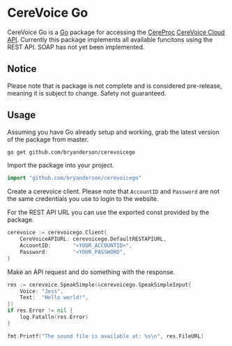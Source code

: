 # CereVoice Go
CereVoice Go is a [Go](https://golang.org) package for accessing the [CereProc](https://www.cereproc.com/) 
[CereVoice Cloud API](https://www.cereproc.com/en/products/cloud). Currently this package 
implements all available funcitons using the REST API. SOAP has not yet been implemented.

## Notice
Please note that is package is not complete and is considered pre-release, meaning it
is subject to change. Safety not guaranteed.

## Usage

Assuming you have Go already setup and working, grab the latest version of the package 
from master.

```sh
go get github.com/bryanderson/cerevoicego
```

Import the package into your project.

```go
import "github.com/bryanderson/cerevoicego"
```

Create a cerevoice client. Please note that `AccountID` and `Password` are not the same 
credentials you use to login to the website.

For the REST API URL you can use the exported const provided by the package.

```go
cerevoice := cerevoicego.Client{
    CereVoiceAPIURL: cerevoicego.DefaultRESTAPIURL,
    AccountID:       "<YOUR_ACCOUNTID>",
    Password:        "<YOUR_PASSWORD",
}
```

Make an API request and do something with the response.

```go
res := cerevoice.SpeakSimple(&cerevoicego.SpeakSimpleInput{
    Voice: "Jess",
    Text:  "Hello world!",
})
if res.Error != nil {
    log.Fatalln(res.Error)
}

fmt.Printf("The sound file is available at: %s\n", res.FileURL)
```




